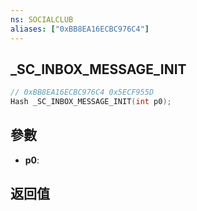 ```yaml
---
ns: SOCIALCLUB
aliases: ["0xBB8EA16ECBC976C4"]
---
```

## _SC_INBOX_MESSAGE_INIT

```c
// 0xBB8EA16ECBC976C4 0x5ECF955D
Hash _SC_INBOX_MESSAGE_INIT(int p0);
```


## 參數
* **p0**: 

## 返回值
